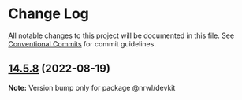 # Change Log

All notable changes to this project will be documented in this file.
See [Conventional Commits](https://conventionalcommits.org) for commit guidelines.

## [14.5.8](https://github.com/nrwl/nx/compare/14.5.7...14.5.8) (2022-08-19)

**Note:** Version bump only for package @nrwl/devkit
